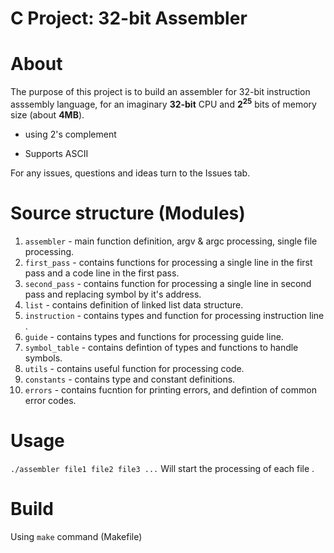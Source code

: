 # C Project: 32-bit Assembler

# About
 The purpose of this project is to build an assembler for 32-bit instruction asssembly language, for an imaginary **32-bit** CPU and **2<sup>25</sup>** bits of memory size (about **4MB**).

 - using 2's complement

- Supports ASCII


For any issues, questions and ideas turn to the Issues tab.

# Source structure (Modules)

1. `assembler` - main function definition, argv & argc processing, single file processing.
2. `first_pass` - contains functions for processing a single line in the first pass and a code line in the first pass.
3. `second_pass` - contains function for processing a single line in second pass and replacing symbol by it's address.
4. `list` - contains definition of linked list data structure.
5. `instruction` - contains types and function for processing instruction  line .
6. `guide` - contains types and functions for processing guide line.
7. `symbol_table` - contains defintion of types and functions to handle symbols.
8. `utils` - contains useful function for processing code.
9. `constants` - contains type and constant definitions.
10. `errors` - contains fucntion for printing errors, and defintion of common error codes.

# Usage

`./assembler file1 file2 file3 ...` Will start the processing of each file .

# Build

Using `make` command (Makefile)